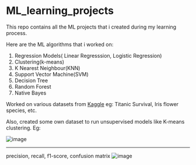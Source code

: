 # ML_learning_projects
This repo contains all the ML projects that i created during my learning process.

Here are the ML algorithms that i worked on:
1. Regression Models( Linear Regresssion, Logistic Regression)
2. Clustering(k-means)
3. K Nearest Neighbour(KNN)
4. Support Vector Machine(SVM)
5. Decision Tree
6. Random Forest
7. Native Bayes

Worked on various datasets from [Kaggle](https://www.kaggle.com/datasets)
eg: Titanic Survival, Iris flower species, etc.

Also, created some own dataset to run unsupervised models like K-means clustering.
Eg:

![image](https://github.com/zews78/ML_learning_projects/assets/56071706/91b00a9c-b04a-4ac8-8a0a-cdb8acb11ec4)






-------
precision, recall, f1-score, confusion matrix
![image](https://github.com/zews78/ML_learning_projects/assets/56071706/fb66366d-8d6b-46dc-8590-3bd7dfa3046a)



